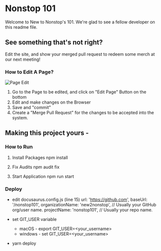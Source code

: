 # Nonstop 101
Welcome to New to Nonstop's 101. We're glad to see a fellow developer on this readme file.

## See something that's not right?
Edit the site, and show your merged pull request to redeem some merch at our next meeting!

### How to Edit A Page?

![Page Edit](edit-page.png)
1. Go to the Page to be edited, and click on "Edit Page" Button on the bottom
2. Edit and make changes on the Browser
3. Save and "commit"
4. Create a "Merge Pull Request" for the changes to be accepted into the system.


## Making this project yours -
### How to Run
1. Install Packages
npm install

2. Fix Audits
npm audit fix

3. Start Application
npm run start


### Deploy
- edit docusaurus.config.js (line 15)
    url: 'https://github.com',
    baseUrl: '/nonstop101',
    organizationName: 'new2nonstop', // Usually your GitHub org/user name.
    projectName: 'nonstop101', // Usually your repo name.

- set GIT_USER variable
    - macOS - export GIT_USER=<your_username>
    - windows - set GIT_USER=<your_username>

- yarn deploy
